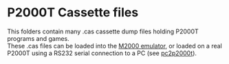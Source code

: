 # P2000T Cassette files
This folders contain many .cas cassette dump files holding P2000T programs and games. \
These .cas files can be loaded into the [M2000 emulator](https://github.com/p2000t/M2000/releases), or loaded on a real P2000T using a RS232 serial connection to a PC (see [pc2p2000t](/utilities/pc2p2000t)).
